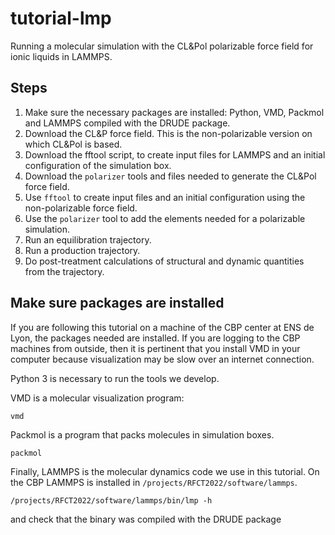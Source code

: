 # tutorial-lmp

Running a molecular simulation with the CL&Pol polarizable force field for ionic liquids in LAMMPS.

## Steps

1. Make sure the necessary packages are installed: Python, VMD, Packmol and LAMMPS compiled with the DRUDE package. 
2. Download the CL&P force field. This is the non-polarizable version on which CL&Pol is based.
3. Download the fftool script, to create input files for LAMMPS and an initial configuration of the simulation box.
4. Download the `polarizer` tools and files needed to generate the CL&Pol force field.
5. Use `fftool` to create input files and an initial configuration using the non-polarizable force field.
6. Use the `polarizer` tool to add the elements needed for a polarizable simulation.
7. Run an equilibration trajectory.
8. Run a production trajectory.
9. Do post-treatment calculations of structural and dynamic quantities from the trajectory.

## Make sure packages are installed

If you are following this tutorial on a machine of the CBP center at ENS de Lyon, the packages needed are installed. If you are logging to the CBP machines from outside, then it is pertinent that you install VMD in your computer because visualization may be slow over an internet connection.

Python 3 is necessary to run the tools we develop.

VMD is a molecular visualization program:
    
    vmd
    
Packmol is a program that packs molecules in simulation boxes.
    
    packmol
    
Finally, LAMMPS is the molecular dynamics code we use in this tutorial. On the CBP LAMMPS is installed in `/projects/RFCT2022/software/lammps`.

    /projects/RFCT2022/software/lammps/bin/lmp -h
    
and check that the binary was compiled with the DRUDE package

